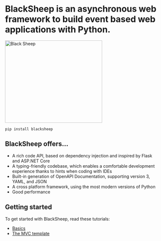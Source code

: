 # BlackSheep is an asynchronous web framework to build event based web applications with Python.

<div class="img-auto-width"></div>
<p align="left">
  <a href="#blacksheep"><img width="320" height="271" src="./img/blacksheep.png" alt="Black Sheep"></a>
</p>

```shell
pip install blacksheep
```

## BlackSheep offers...

* A rich code API, based on dependency injection and inspired by Flask and
  ASP.NET Core
* A typing-friendly codebase, which enables a comfortable development
  experience thanks to hints when coding with IDEs
* Built-in generation of OpenAPI Documentation, supporting version 3, YAML, and
  JSON
* A cross platform framework, using the most modern versions of Python
* Good performance

## Getting started

To get started with BlackSheep, read these tutorials:

* [Basics](./getting-started/)
* [The MVC template](./mvc-project-template/)

